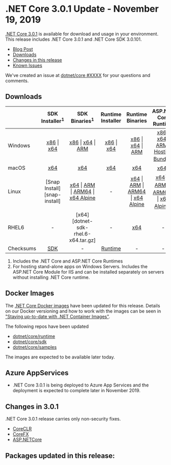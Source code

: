 # .NET Core 3.0.1 Update - November 19, 2019

[.NET Core 3.0.1](https://dotnet.microsoft.com/download/dotnet-core/3.0) is available for download and usage in your environment. This release includes .NET Core 3.0.1 and .NET Core SDK 3.0.101.

* [Blog Post][dotnet-blog]
* [Downloads](#downloads)
* [Changes in this release](#changes-in-301)
* [Known Issues](../3.0-known-issues.md)

We've created an issue at [dotnet/core #XXXX](https://github.com/dotnet/core/issues/XXXX) for your questions and comments.


## Downloads

|           | SDK Installer<sup>1</sup>                        | SDK Binaries<sup>1</sup>                 | Runtime Installer                                        | Runtime Binaries                                 | ASP.NET Core Runtime           | Windows Desktop Runtime           |
| --------- | :------------------------------------------:     | :----------------------:                 | :---------------------------:                            | :-------------------------:                      | :-----------------:            |:-----------------:            |
| Windows   | [x86][dotnet-sdk-win-x86.exe] \| [x64][dotnet-sdk-win-x64.exe] | [x86][dotnet-sdk-win-x86.zip] \| [x64][dotnet-sdk-win-x64.zip] \| [ARM][dotnet-sdk-win-arm.zip] | [x86][dotnet-runtime-win-x86.exe] \| [x64][dotnet-runtime-win-x64.exe] | [x86][dotnet-runtime-win-x86.zip] \| [x64][dotnet-runtime-win-x64.zip] \| [ARM][dotnet-runtime-win-arm.zip]  | [x86][aspnetcore-runtime-win-x86.exe] \| [x64][aspnetcore-runtime-win-x64.exe] \| [ARM][aspnetcore-runtime-win-arm.zip] \|<br> [Hosting Bundle][dotnet-hosting-win.exe]<sup>2</sup> | [x86][windowsdesktop-runtime-win-x86.exe] \| [x64][windowsdesktop-runtime-win-x64.exe] | 
| macOS     | [x64][dotnet-sdk-osx-x64.pkg]  | [x64][dotnet-sdk-osx-x64.tar.gz]     | [x64][dotnet-runtime-osx-x64.pkg] | [x64][dotnet-runtime-osx-x64.tar.gz] | [x64][aspnetcore-runtime-osx-x64.tar.gz]<sup>1</sup> | - |
| Linux     |  [Snap Install][snap-install]  | [x64][dotnet-sdk-linux-x64.tar.gz] \| [ARM][dotnet-sdk-linux-arm.tar.gz] \| [ARM64][dotnet-sdk-linux-arm64.tar.gz] \| [x64 Alpine][dotnet-sdk-linux-musl-x64.tar.gz] | - | [x64][dotnet-runtime-linux-x64.tar.gz] \| [ARM][dotnet-runtime-linux-arm.tar.gz] \| [ARM64][dotnet-runtime-linux-arm64.tar.gz] \| [x64 Alpine][dotnet-runtime-linux-musl-x64.tar.gz] | [x64][aspnetcore-runtime-linux-x64.tar.gz]<sup>1</sup>  \| [ARM][aspnetcore-runtime-linux-arm.tar.gz]<sup>1</sup> \| [ARM64][aspnetcore-runtime-linux-arm64.tar.gz]<sup>1</sup> \| [x64 Alpine][aspnetcore-runtime-linux-musl-x64.tar.gz]<sup>1</sup> | - |
| RHEL6     | -                                                | [x64][dotnet-sdk-rhel.6-x64.tar.gz]                    | -                                                        | [x64][dotnet-runtime-rhel.6-x64.tar.gz] | - | - |
| Checksums | [SDK][checksums-sdk]                             | -                                        | [Runtime][checksums-runtime]                             | - | - | - |

1. Includes the .NET Core and ASP.NET Core Runtimes
2. For hosting stand-alone apps on Windows Servers. Includes the ASP.NET Core Module for IIS and can be installed separately on servers without installing .NET Core runtime.


## Docker Images

The [.NET Core Docker images](https://hub.docker.com/r/microsoft/dotnet/) have been updated for this release. Details on our Docker versioning and how to work with the images can be seen in ["Staying up-to-date with .NET Container Images"](https://blogs.msdn.microsoft.com/dotnet/2018/06/18/staying-up-to-date-with-net-container-images/).

The following repos have been updated

* [dotnet/core/runtime](https://hub.docker.com/_/microsoft-dotnet-core-runtime/)
* [dotnet/core/sdk](https://hub.docker.com/_/microsoft-dotnet-core-sdk/)
* [dotnet/core/samples](https://hub.docker.com/_/microsoft-dotnet-core-samples)

The images are expected to be available later today.


## Azure AppServices

* .NET Core 3.0.1 is being deployed to Azure App Services and the deployment is expected to complete later in November 2019.

##  Changes in 3.0.1

.NET Core 3.0.1 release carries only non-security fixes.

* [CoreCLR](https://github.com/dotnet/coreclr/issues?utf8=%E2%9C%93&q=milestone%3A3.0.1+label%3Aservicing-approved)
* [CoreFX](https://github.com/dotnet/corefx/issues?utf8=%E2%9C%93&q=milestone%3A3.0.1+label%3Aservicing-approved)
* [ASP.NETCore](https://github.com/search?q=user:aspnet+is:pr+label:Servicing-approved+milestone:3.0.1)

## Packages updated in this release:


[blob-runtime]: https://dotnetcli.blob.core.windows.net/dotnet/Runtime/
[blob-sdk]: https://dotnetcli.blob.core.windows.net/dotnet/Sdk/
[release-notes]: https://github.com/dotnet/core/blob/master/release-notes/3.0/3.0.1/3.0.1.md


[checksums-runtime]: https://dotnetcli.blob.core.windows.net/dotnet/checksums/3.0.1-sha.txt
[checksums-sdk]: https://dotnetcli.blob.core.windows.net/dotnet/checksums/3.0.1-sha.txt

[linux-install]: https://www.microsoft.com/net/download/linux
[linux-setup]: https://github.com/dotnet/core/blob/master/Documentation/linux-setup.md
[dotnet-blog]: https://devblogs.microsoft.com/dotnet/net-core-November-2019/


[//]: # ( Runtime 3.0.1)
[dotnet-runtime-linux-arm.tar.gz]: https://download.visualstudio.microsoft.com/download/pr/6ff3b8af-4b33-47e6-bc11-73f85e0d2f56/bbb1282d7f16998eaeecd3ca258faf39/dotnet-runtime-3.0.1-linux-arm.tar.gz
[dotnet-runtime-linux-arm64.tar.gz]: https://download.visualstudio.microsoft.com/download/pr/85917a71-f8c5-4735-8a6b-ef9082cc954a/9b2b52dc5cd003f02e689611f40ccc9a/dotnet-runtime-3.0.1-linux-arm64.tar.gz
[dotnet-runtime-linux-musl-x64.tar.gz]: https://download.visualstudio.microsoft.com/download/pr/01d60ced-e0dd-4dee-b06b-01b210e24867/dcd05653dda2f2ecd5a0905e22ffa534/dotnet-runtime-3.0.1-linux-musl-x64.tar.gz
[dotnet-runtime-linux-x64.tar.gz]: https://download.visualstudio.microsoft.com/download/pr/30ab052d-dbb6-4bce-8a44-a831034589ed/7ffaad695afb7ccd778b0d3fc1c89f50/dotnet-runtime-3.0.1-linux-x64.tar.gz
[dotnet-runtime-osx-x64.pkg]: https://download.visualstudio.microsoft.com/download/pr/4f1b281a-0e9b-410f-a081-b2264dc49946/73b0d1b4e9f955e8dd970b1ad5f4d697/dotnet-runtime-3.0.1-osx-x64.pkg
[dotnet-runtime-osx-x64.tar.gz]: https://download.visualstudio.microsoft.com/download/pr/3e6e9e3d-bd98-4d63-a44b-451c0d647285/63dd5642dd3b6108da4e66b1b20d6510/dotnet-runtime-3.0.1-osx-x64.tar.gz
[dotnet-runtime-rhel.6-x64.tar.gz]: https://download.visualstudio.microsoft.com/download/pr/fcc31b04-9203-4783-aee1-1fddc6eb1c47/955753f4d1b0c324ffe57f5052e98e57/dotnet-runtime-3.0.1-rhel.6-x64.tar.gz
[dotnet-runtime-win-arm.zip]: https://download.visualstudio.microsoft.com/download/pr/bd018971-10a5-4061-b128-4d5699394c8a/eba3bb299c567c43d62e419472d11c71/dotnet-runtime-3.0.1-win-arm.zip
[dotnet-runtime-win-x64.exe]: https://download.visualstudio.microsoft.com/download/pr/d12cc6fa-8717-4424-9cbf-d67ae2fb2575/b4fff475e67917918aa2814d6f673685/dotnet-runtime-3.0.1-win-x64.exe
[dotnet-runtime-win-x64.zip]: https://download.visualstudio.microsoft.com/download/pr/50485082-5eea-4ef1-9065-22aac3856892/2538796b016f6d56be9c8047a71a331a/dotnet-runtime-3.0.1-win-x64.zip
[dotnet-runtime-win-x86.exe]: https://download.visualstudio.microsoft.com/download/pr/8dd9ad38-1a35-45d1-9a27-f07eb599b5db/5b2d47f567f27e3b38145fd294e01b2b/dotnet-runtime-3.0.1-win-x86.exe
[dotnet-runtime-win-x86.zip]: https://download.visualstudio.microsoft.com/download/pr/986ab6ba-907c-41bf-9fd7-75b7a6e19f6d/83608357096d989a446ca1d0b14bb394/dotnet-runtime-3.0.1-win-x86.zip
[netstandard-targeting-pack-osx-x64.pkg]: https://download.visualstudio.microsoft.com/download/pr/4e065cf7-989a-49b9-a773-93bcd0adc4ec/b47a1f23bdb4a2656ac83a38adb2a195/netstandard-targeting-pack-2.1.0-osx-x64.pkg

[//]: # ( WindowsDesktop 3.0.1)
[windowsdesktop-runtime-win-x64.exe]: https://download.visualstudio.microsoft.com/download/pr/856eeb1c-3b2a-4165-b248-b88082cffaf2/c6ad73da23e82a7db7177c5b39c3f825/windowsdesktop-runtime-3.0.1-win-x64.exe
[windowsdesktop-runtime-win-x86.exe]: https://download.visualstudio.microsoft.com/download/pr/69e24078-d75b-4f5a-b043-c0a5d518bccf/82596a43ad0f0eca21915cba4cea250d/windowsdesktop-runtime-3.0.1-win-x86.exe

[//]: # ( ASP 3.0.1)
[aspnetcore-runtime-linux-arm.tar.gz]: https://download.visualstudio.microsoft.com/download/pr/57bf6ac3-1712-4b36-bfab-80b31d7ce21e/1ca71849902d73eb083bcc2c2f4d8f4f/aspnetcore-runtime-3.0.1-linux-arm.tar.gz
[aspnetcore-runtime-linux-arm64.tar.gz]: https://download.visualstudio.microsoft.com/download/pr/e02ed469-29e8-479e-a0d3-7b6f9946175b/05f2adcc8fcd4dd09cd7fca69ba3b325/aspnetcore-runtime-3.0.1-linux-arm64.tar.gz
[aspnetcore-runtime-linux-musl-x64.tar.gz]: https://download.visualstudio.microsoft.com/download/pr/c8826189-6a89-42f9-a1e8-0a6a2220bd19/f9884d79618c61392e8cb18cee785e0a/aspnetcore-runtime-3.0.1-linux-musl-x64.tar.gz
[aspnetcore-runtime-linux-x64.tar.gz]: https://download.visualstudio.microsoft.com/download/pr/67362f50-42cc-42d0-919f-c868e8a70db8/3ecdc7b53899df7e2e260b6b7b3f25c1/aspnetcore-runtime-3.0.1-linux-x64.tar.gz
[aspnetcore-runtime-osx-x64.tar.gz]: https://download.visualstudio.microsoft.com/download/pr/393b61d6-2cb0-48bf-a1b0-30a4df801cf2/2eb408749ec54993cddea660a268c327/aspnetcore-runtime-3.0.1-osx-x64.tar.gz
[aspnetcore-runtime-win-arm.zip]: https://download.visualstudio.microsoft.com/download/pr/90e3328d-261f-4555-ae39-eda692460004/dffb03db33e4d5ac0b69402bf51e2739/aspnetcore-runtime-3.0.1-win-arm.zip
[aspnetcore-runtime-win-x64.exe]: https://download.visualstudio.microsoft.com/download/pr/562bf74b-103e-4ae8-9729-135cb0f20b10/bde260804155a67038e0913a240c36a2/aspnetcore-runtime-3.0.1-win-x64.exe
[aspnetcore-runtime-win-x64.zip]: https://download.visualstudio.microsoft.com/download/pr/d79f312a-9ea6-4de4-9dfe-130f80a432bf/b609ceeb836f203365a95f99ca48eac8/aspnetcore-runtime-3.0.1-win-x64.zip
[aspnetcore-runtime-win-x86.exe]: https://download.visualstudio.microsoft.com/download/pr/fde67c8d-3399-4c86-b275-1faee9b85eeb/3934a26597707c86d3fabf852958611d/aspnetcore-runtime-3.0.1-win-x86.exe
[aspnetcore-runtime-win-x86.zip]: https://download.visualstudio.microsoft.com/download/pr/7bdf1dfe-b898-47ef-bbb7-b87b4deb697b/140b954dce97de381788e02baf4c5031/aspnetcore-runtime-3.0.1-win-x86.zip
[dotnet-hosting-win.exe]: https://download.visualstudio.microsoft.com/download/pr/32b71802-0b4d-4064-a7e6-083b5155d3b1/080cf60a5c06be4ed27e2eac6c693f2f/dotnet-hosting-3.0.1-win.exe

[//]: # ( SDK 3.0.101 )
[dotnet-sdk-linux-arm.tar.gz]: https://download.visualstudio.microsoft.com/download/pr/0b30374c-3d52-45ad-b4e5-9a39d0bf5bf0/deb17f7b32968b3a2186650711456152/dotnet-sdk-3.0.101-linux-arm.tar.gz
[dotnet-sdk-linux-arm64.tar.gz]: https://download.visualstudio.microsoft.com/download/pr/89fb60b1-3359-414e-94cf-359f57f37c7c/256e6dac8f44f9bad01f23f9a27b01ee/dotnet-sdk-3.0.101-linux-arm64.tar.gz
[dotnet-sdk-linux-musl-x64.tar.gz]: https://download.visualstudio.microsoft.com/download/pr/fe658633-74b4-4783-921f-df078f48fae9/1b56df89be07d4faf65b4b2a9455f0d5/dotnet-sdk-3.0.101-linux-musl-x64.tar.gz
[dotnet-sdk-linux-x64.tar.gz]: https://download.visualstudio.microsoft.com/download/pr/4f51cfd8-311d-43fe-a887-c80b40358cfd/440d10dc2091b8d0f1a12b7124034e49/dotnet-sdk-3.0.101-linux-x64.tar.gz
[dotnet-sdk-osx-x64.pkg]: https://download.visualstudio.microsoft.com/download/pr/2098cde2-5c81-47e0-a5fc-2dc9ae09d23e/5fea281f779e71ac37c0387e5677dec3/dotnet-sdk-3.0.101-osx-x64.pkg
[dotnet-sdk-osx-x64.tar.gz]: https://download.visualstudio.microsoft.com/download/pr/5e5de074-71f0-4df3-bce8-39885a553d05/1dc6b87dc3481c958d7fe403dde5dc03/dotnet-sdk-3.0.101-osx-x64.tar.gz
[dotnet-sdk-win-arm.zip]: https://download.visualstudio.microsoft.com/download/pr/408d2763-bbf3-4564-8635-3901ec0156b5/566a5639219550682de2a0919e4ca1fe/dotnet-sdk-3.0.101-win-arm.zip
[dotnet-sdk-win-x64.exe]: https://download.visualstudio.microsoft.com/download/pr/66adfd75-9c1d-4e44-8d9c-cdc0cbc41104/5288b628601e30b0fa10d64fdaf64287/dotnet-sdk-3.0.101-win-x64.exe
[dotnet-sdk-win-x64.zip]: https://download.visualstudio.microsoft.com/download/pr/f70f412f-7cf0-4b59-b83a-26fb62d1ca34/a08119df2fa869aaddab2461828cbd02/dotnet-sdk-3.0.101-win-x64.zip
[dotnet-sdk-win-x86.exe]: https://download.visualstudio.microsoft.com/download/pr/9a8b141c-a157-48df-af71-4ce922ad7ee4/0d24f68cb8e404cff90d0e0a39d4b86e/dotnet-sdk-3.0.101-win-x86.exe
[dotnet-sdk-win-x86.zip]: https://download.visualstudio.microsoft.com/download/pr/55f90ed2-dae2-4ae5-b858-d2fb7631f00a/afee14bc094e0eb5fbf67f6ed8a5d5ad/dotnet-sdk-3.0.101-win-x86.zip

[//]: # ( Symbols )
